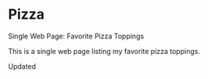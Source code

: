 # Pizza
Single Web Page: Favorite Pizza Toppings

This is a single web page listing my favorite pizza toppings.  

Updated
